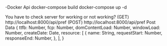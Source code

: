 -Docker Api
docker-compose build
docker-compose up -d

You have to check server for working or not working?
(GET) http://localhost:8000/api/pref 
(POST) http://localhost:8000/api/pref 
Post Data
{
  ttfb: Number,
  fcp: Number,
  domContentLoad: Number,
  windowLoad: Number,
  createDate: Date,
  resource: [
    {
      name: String,
      requestStart: Number,
      responseEnd: Number,
    },
  ],
}
